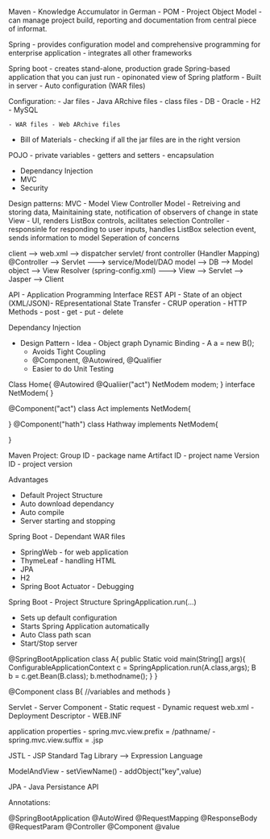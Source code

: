 Maven - Knowledge Accumulator in German - POM - Project Object Model - can manage project build, reporting and documentation from central piece of informat.


Spring - provides configuration model and comprehensive programming for enterprise application
       - integrates all other frameworks

Spring boot - creates stand-alone, production grade Spring-based application that you can just run
            - opinonated view of Spring platform
            - Built in server
            - Auto configuration (WAR files)

Configuration:
    - Jar files - Java ARchive files - class files
    - DB - Oracle - H2 - MySQL
    
    - WAR files - Web ARchive files

- Bill of Materials - checking if all the jar files are in the right version

POJO - private variables - getters and setters - encapsulation
- Dependancy Injection
- MVC
- Security


Design patterns:
  MVC - Model View Controller
    Model - Retreiving and storing data, Mainitaining state, notification of observers of change in state
    View - UI, renders ListBox controls, acilitates selection
    Controller - responsinle for responding to user inputs, handles ListBox selection event, sends information to model
  Seperation of concerns
  
  client --> web.xml --> dispatcher servlet/ front controller (Handler Mapping) @Controller --> Servlet 
  ---> service/Model/DAO model --> DB --> Model object --> View Resolver (spring-config.xml) ---> View
  --> Servlet --> Jasper --> Client
  
  API - Application Programming Interface 
  REST API - State of an object (XML/JSON)- REpresentational State Transfer
           - CRUP operation
           - HTTP Methods
                - post
                - get
                - put
                - delete

Dependancy Injection
  - Design Pattern - Idea - Object graph
 Dynamic Binding - A a = new B();
    - Avoids Tight Coupling
    - @Component, @Autowired, @Qualifier
    - Easier to do Unit Testing

Class Home{
  @Autowired
  @Qualiier("act")
  NetModem modem;
 }
 interface NetModem{
}

@Component("act")
class Act implements NetModem{

}
@Component("hath")
class Hathway implements NetModem{

}

Maven Project:
Group ID - package name
Artifact ID - project name
Version ID - project version

Advantages 
  - Default Project Structure
  - Auto download dependancy
  - Auto compile
  - Server starting and stopping

Spring Boot - Dependant WAR files
  - SpringWeb - for web application
  - ThymeLeaf - handling HTML
  - JPA 
  - H2
  - Spring Boot Actuator - Debugging
  
Spring Boot - Project Structure
SpringApplication.run(...)
  - Sets up default configuration
  - Starts Spring Application automatically
  - Auto Class path scan
  - Start/Stop server

@SpringBootApplication
class A{
 public Static void main(String[] args){
   ConfigurableApplicationContext c = SpringApplication.run(A.class,args);
   B b = c.get.Bean(B.class);
   b.methodname();
  }
}

@Component
class B{
  //variables and methods
}


Servlet - Server Component
        - Static request
        - Dynamic request
web.xml - Deployment Descriptor
        - WEB.INF
        
application properties
       - spring.mvc.view.prefix = /pathname/
       - spring.mvc.view.suffix = .jsp

JSTL - JSP Standard Tag Library --> Expression Language

ModelAndView - setViewName()
             - addObject("key",value)
             
 JPA - Java Persistance API

Annotations:

@SpringBootApplication
@AutoWired
@RequestMapping
@ResponseBody
@RequestParam
@Controller
@Component
@value
